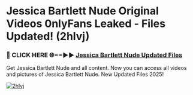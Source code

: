 # Jessica Bartlett Nude Original Videos 0nlyFans Leaked - Files Updated! (2hlvj)

<h3>🔴 CLICK HERE 🌐==►► <a href="https://tinyurl.com/5h6xmrr3" rel="nofollow">Jessica Bartlett Nude Updated Files</a></h3>

Get Jessica Bartlett Nude and all content. Now you can access all videos and pictures of Jessica Bartlett Nude. New Updated Files 2025!

[![2hlvj](https://i.imgur.com/KVD873Z.gif)](https://tinyurl.com/5h6xmrr3)
